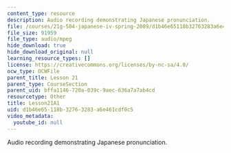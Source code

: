 ```yaml
---
content_type: resource
description: Audio recording demonstrating Japanese pronunciation.
file: /courses/21g-504-japanese-iv-spring-2009/d1b46e65118b32763283a6e461cdf0c5_Lesson21A1.mp3
file_size: 91959
file_type: audio/mpeg
hide_download: true
hide_download_original: null
learning_resource_types: []
license: https://creativecommons.org/licenses/by-nc-sa/4.0/
ocw_type: OCWFile
parent_title: Lesson 21
parent_type: CourseSection
parent_uid: bffa1146-720a-039c-9aec-636a7a7ab4cd
resourcetype: Other
title: Lesson21A1
uid: d1b46e65-118b-3276-3283-a6e461cdf0c5
video_metadata:
  youtube_id: null
---
```

Audio recording demonstrating Japanese pronunciation.